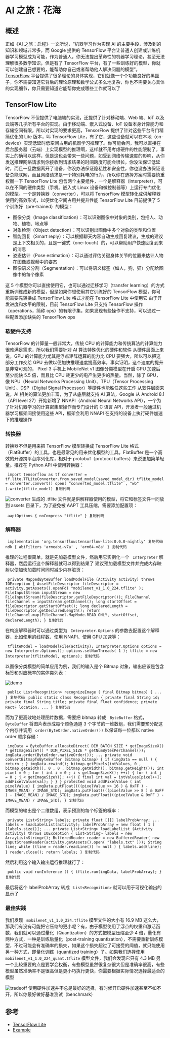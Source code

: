 # AI 之旅：花海 #

## 概述 ##

正如《AI 之旅：启程》一文所说，“机器学习作为实现 AI 的主要手段，涉及到的知识和领域非常多，而 Google 提供的 TensorFlow 平台让普通人创建或训练机器学习模型成为可能，作为普通人，你无法提出革命性的机器学习理论，甚至无法理解很多数学知识，但是有了 TensorFlow 平台，有了一些训练好的模型，你就可以创建自己想要的，能帮助你自己或者帮助他人解决问题的模型”。 [TensorFlow]( https://link.juejin.im?target=https%3A%2F%2Fwww.tensorflow.org ) 平台提供了很多理论的具体实现，它们就像一个个功能良好的黑匣子，你不需要知道它背后的理论原理和数学公式多么地复杂，你也不需要关心具体的实现细节，你只需要知道它能帮你完成哪些工作就可以了

## TensorFlow Lite ##

TensorFlow 不但提供了电脑端的实现，还提供了针对移动端、Web 端、IoT 以及云端等几乎所有平台的实现。由于移动端、嵌入式设备、IoT 设备本身计算能力和存储空间有限，所以对实现的要求更高，TensorFlow 提供了针对这些平台专门精简优化的 Lite 版本，叫 TensorFlow Lite，有了它，这些设备就可以在本地（on-device）实现低延时低空间占用的机器学习推理了。你可能会问，我可以直接在后台服务器（云端）上实现模型的推理啊，这样就不用考虑硬件的性能限制了，事实上的确可以这样，但是这也会带来一些问题，如受到网络传输速度的影响，从你发送推理网络请求到你接收到请求结果的时间跨度可能会很长，你没法保证低延时，而且一旦数据离开了设备，你没办法保证隐私性和安全性，你也没办法保证设备总能联网，而且网络请求是一个特别耗电的行为，所以你在选择方案时需要慎重权衡一下
TensorFlow Lite 包含两个主要组件，一个是解释器（interpreter），可以在不同的硬件类型（手机、嵌入式 Linux 设备和微控制器等）上运行专门优化的模型。一个是转换器（converter），可以将 TensorFlow 模型转化成供解释器使用的高效形式，以便优化空间占用并提升性能
TensorFlow Lite 目前提供了 5 个训练好（pre-trained）的模型：

* 图像分类（Image classification）：可以识别图像中对象的类别，包括人、动物、植物、地点等
* 对象检测（Object detection）：可以识别出图像中多个对象的类型和位置
* 智能回复（Smart reply）：可以根据聊天内容自动生成回复建议，生成的建议是上下文相关的，且是一键式（one-touch）的，可以帮助用户快速回复到来的消息
* 姿态估计（Pose estimation）：可以通过评估关键身体关节的位置来估计人物在图像或视频中的姿态
* 图像语义分割（Segmentation）：可以将语义标签（如人，狗，猫）分配给图像中的每个像素

这 5 个模型你可以直接使用它，也可以通过迁移学习（transfer learning）的方式重新训练成新的模型，但是如果你想使用其它训练好的 TensorFlow 模型，你可能需要先转换成 TensorFlow Lite 格式才能在 TensorFlow Lite 中使用它
由于开发进度和水平的限制，目前 TensorFlow Lite 只支持 TensorFlow 操作（operations，简称 ops）的有限子集，如果发现有些操作不支持，可以通过一些配置添加缺失的 TensorFlow ops

### 软硬件支持 ###

TensorFlow 的计算量一般非常大，传统 CPU 的计算能力和传统算法的计算能力很难满足需求，所以我们需要针对 AI 算法特殊优化的硬件和软件
从硬件层面上来说，GPU 的计算能力尤其是浮点矩阵运算的能力比 CPU 要强大，所以可以把这部分工作交给 GPU 去做以便加快推理速度提高效率，事实证明，这个速度的提升是非常可观的， Pixel 3 手机上 MobileNet v1 图像分类模型在开启 GPU 加速后至少能快 5.5 倍，而且比 CPU 耗更少的电产生更少的热量。当然，除了 GPU，像 NPU（Neural Networks Processing Unit）、TPU（Tensor Processing Unit）、DSP（Digital Signal Processor）等硬件也能胜任这些工作
从软件层面来说，AI 相关的算法更加丰富，为了从底层就支持 AI 算法，Google 从 Android 8.1（API level 27）开始新增了 NNAPI（Android Neural Networks API），一个为了针对机器学习的计算密集型操作而专门设计的 C 语言 API，开发者一般通过机器学习框架间接使用这些 API，框架会利用 NNAPI 在支持的设备上执行硬件加速下的推理操作

### 转换器 ###

转换器不但是用来把 TensorFlow 模型转换成 TensorFlow Lite 格式（FlatBuffer）的工具，也是最常见的用来优化模型的工具。FlatBuffer 是一个高效的开源跨平台序列化库，相对于 protobuf（protocol buffers）来说更加简单轻量。推荐在 Python API 中使用转换器：

` import tensorflow as tf converter = tf.lite.TFLiteConverter.from_saved_model(saved_model_dir) tflite_model = converter.convert() open( "converted_model.tflite" , "wb" ).write(tflite_model) 复制代码`

![converter](https://user-gold-cdn.xitu.io/2019/6/4/16b2196398d9b5ac?imageView2/0/w/1280/h/960/ignore-error/1) 生成的 .tflite 文件就是供解释器使用的模型，将它和标签文件一同放到 assets 目录下，为了避免被 AAPT 工具压缩，需要添加配置项：

` aaptOptions { noCompress "tflite" } 复制代码`

### 解释器 ###

` implementation 'org.tensorflow:tensorflow-lite:0.0.0-nightly' 复制代码` ` ndk { abiFilters 'armeabi-v7a' , 'arm64-v8a' } 复制代码`

推理的过程很简单，就是先加载模型文件，然后用它实例化一个 ` Interpreter` 解释器，然后运行这个解释器就可以得到结果了
建议预加载模型文件并完成内存映射以便加快加载时间同时减少内存脏页：

` private MappedByteBuffer loadModelFile (Activity activity) throws IOException { AssetFileDescriptor fileDescriptor = activity.getAssets().openFd( "mobilenet_v1_1.0_224.tflite" ); FileInputStream inputStream = new FileInputStream(fileDescriptor.getFileDescriptor()); FileChannel fileChannel = inputStream.getChannel(); long startOffset = fileDescriptor.getStartOffset(); long declaredLength = fileDescriptor.getDeclaredLength(); return fileChannel.map(FileChannel.MapMode.READ_ONLY, startOffset, declaredLength); } 复制代码`

在构造解释器时可以通过类型为 ` Interpreter.Options` 的参数去配置这个解释器，比如使用的线程数、使用 NNAPI、使用 GPU 加速等：

` tfliteModel = loadModelFile(activity); Interpreter.Options options = new Interpreter.Options(); options.setNumThreads( 1 ); tflite = new Interpreter(tfliteModel, options); 复制代码`

以图像分类模型的简单应用为例，我们的输入是个 Bitmap 对象，输出应该是包含标签和对应概率的实体类列表：

![demo](https://user-gold-cdn.xitu.io/2019/6/5/16b265997150b86b?imageslim)

` public List<Recognition> recognizeImage ( final Bitmap bitmap) { ... } 复制代码` ` public static class Recognition { private final String id; private final String title; private final Float confidence; private RectF location; ... } 复制代码`

而为了更高效地处理图片数据，需要把 bitmap 转成 ` ByteBuffer` 格式， ` ByteBuffer` 将图片表示成每个颜色通道 3 个字节的一维数组，我们需要预分配这个内存并调用 ` order(ByteOrder.nativeOrder())` 以保证每一位都以 native order 顺序存储：

` imgData = ByteBuffer.allocateDirect( DIM_BATCH_SIZE * getImageSizeX() * getImageSizeY() * DIM_PIXEL_SIZE * getNumBytesPerChannel()); imgData.order(ByteOrder.nativeOrder()); ... private void convertBitmapToByteBuffer (Bitmap bitmap) { if (imgData == null ) { return ; } imgData.rewind(); bitmap.getPixels(intValues, 0 , bitmap.getWidth(), 0 , 0 , bitmap.getWidth(), bitmap.getHeight()); int pixel = 0 ; for ( int i = 0 ; i < getImageSizeX(); ++i) { for ( int j = 0 ; j < getImageSizeY(); ++j) { final int val = intValues[pixel++]; addPixelValue(val); } } } protected void addPixelValue ( int pixelValue) { imgData.putFloat((((pixelValue >> 16 ) & 0xFF ) - IMAGE_MEAN) / IMAGE_STD); imgData.putFloat((((pixelValue >> 8 ) & 0xFF ) - IMAGE_MEAN) / IMAGE_STD); imgData.putFloat(((pixelValue & 0xFF ) - IMAGE_MEAN) / IMAGE_STD); } 复制代码`

而模型的输出是个二维数组，表示预测的每个标签的概率：

` private List<String> labels; private float [][] labelProbArray; ... labels = loadLabelList(activity); labelProbArray = new float [ 1 ][labels.size()]; ... private List<String> loadLabelList (Activity activity) throws IOException { List<String> labels = new ArrayList<String>(); BufferedReader reader = new BufferedReader( new InputStreamReader(activity.getAssets().open( "labels.txt" ))); String line; while ((line = reader.readLine()) != null ) { labels.add(line); } reader.close(); return labels; } 复制代码`

然后利用这个输入输出运行推理就行了：

` public void runInference () { tflite.run(imgData, labelProbArray); } 复制代码`

最后将这个 labelProbArray 转成 ` List<Recognition>` 就可以用于可视化输出的显示了

### 最佳实践 ###

我们发现 ` mobilenet_v1_1.0_224.tflite` 模型文件的大小有 16.9 MB 这么大，那我们有没有可能把它压缩的更小呢？有，由于模型使用了浮点的权重和激活函数，我们就可以通过量化（Quantization）的方式把模型压缩至少 4 倍，量化有两种方式，一种是训练后量化（post-training quantization），不需要重新训练模型，不过可能会有准确率的损失，如果这个损失超过了可接受的阈值，就只能使用另一种方式，即量化训练（quantized training）了。如果我们选择使用 ` mobilenet_v1_1.0_224_quant.tflite` 模型文件，我们会发现它只有 4.3 MB
另一个比较重要的点是要学会权衡，有些模型虽然很复杂很大但是准确率很高，有些模型虽然准确率不是很高但是更小巧执行更快，你需要根据实际情况选择最适合的模型

![tradeoff](https://user-gold-cdn.xitu.io/2019/6/4/16b2196398ee2ed7?imageView2/0/w/1280/h/960/ignore-error/1) 使用硬件加速并不总是最好的选择，有时候开启硬件加速甚至不如不开，所以你最好做好基准测试（benchmark）

## 参考 ##

* [TensorFlow Lite]( https://link.juejin.im?target=https%3A%2F%2Fwww.tensorflow.org%2Flite%2F )
* [Example]( https://link.juejin.im?target=https%3A%2F%2Fgithub.com%2Fshangmingchao%2FAIDemo )